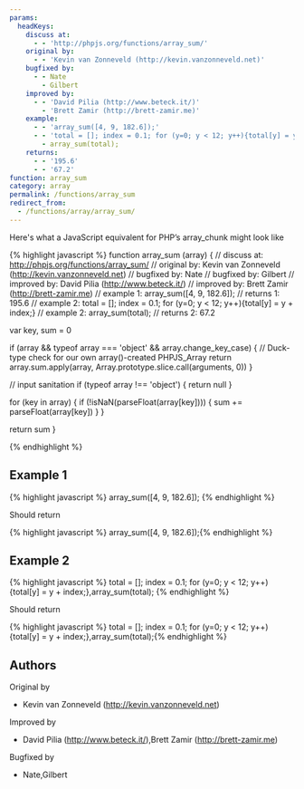 ```yaml
---
params:
  headKeys:
    discuss at:
      - - 'http://phpjs.org/functions/array_sum/'
    original by:
      - - 'Kevin van Zonneveld (http://kevin.vanzonneveld.net)'
    bugfixed by:
      - - Nate
        - Gilbert
    improved by:
      - - 'David Pilia (http://www.beteck.it/)'
        - 'Brett Zamir (http://brett-zamir.me)'
    example:
      - - 'array_sum([4, 9, 182.6]);'
      - - 'total = []; index = 0.1; for (y=0; y < 12; y++){total[y] = y + index;}'
        - array_sum(total);
    returns:
      - - '195.6'
      - - '67.2'
function: array_sum
category: array
permalink: /functions/array_sum
redirect_from:
  - /functions/array/array_sum/
---
```


<!-- WARNING! This file is auto generated by `npm run web:inject`, do not edit by hand -->

Here's what a JavaScript equivalent for PHP’s array_chunk might look like

{% highlight javascript %}
function array_sum (array) {
  //  discuss at: http://phpjs.org/functions/array_sum/
  // original by: Kevin van Zonneveld (http://kevin.vanzonneveld.net)
  // bugfixed by: Nate
  // bugfixed by: Gilbert
  // improved by: David Pilia (http://www.beteck.it/)
  // improved by: Brett Zamir (http://brett-zamir.me)
  //   example 1: array_sum([4, 9, 182.6]);
  //   returns 1: 195.6
  //   example 2: total = []; index = 0.1; for (y=0; y < 12; y++){total[y] = y + index;}
  //   example 2: array_sum(total);
  //   returns 2: 67.2

  var key, sum = 0

  if (array && typeof array === 'object' && array.change_key_case) {
    // Duck-type check for our own array()-created PHPJS_Array
    return array.sum.apply(array, Array.prototype.slice.call(arguments, 0))
  }

  // input sanitation
  if (typeof array !== 'object') {
    return null
  }

  for (key in array) {
    if (!isNaN(parseFloat(array[key]))) {
      sum += parseFloat(array[key])
    }
  }

  return sum
}

{% endhighlight %}

## Example 1

{% highlight javascript %}
array_sum([4, 9, 182.6]);
{% endhighlight %}

Should return

{% highlight javascript %}
array_sum([4, 9, 182.6]);{% endhighlight %}

## Example 2

{% highlight javascript %}
total = []; index = 0.1; for (y=0; y < 12; y++){total[y] = y + index;},array_sum(total);
{% endhighlight %}

Should return

{% highlight javascript %}
total = []; index = 0.1; for (y=0; y < 12; y++){total[y] = y + index;},array_sum(total);{% endhighlight %}


## Authors


Original by

- Kevin van Zonneveld (http://kevin.vanzonneveld.net)


Improved by

- David Pilia (http://www.beteck.it/),Brett Zamir (http://brett-zamir.me)


Bugfixed by

- Nate,Gilbert

